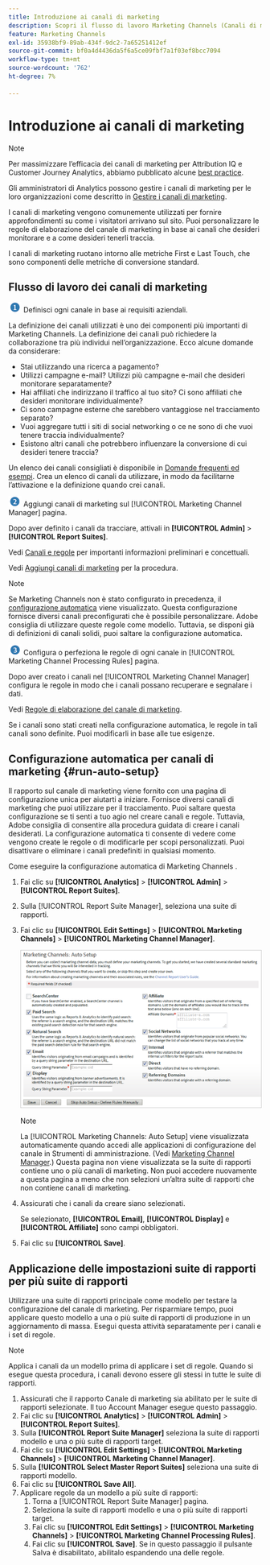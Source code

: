 ```yaml
---
title: Introduzione ai canali di marketing
description: Scopri il flusso di lavoro Marketing Channels (Canali di marketing), la configurazione automatica e come applicare le impostazioni della suite di rapporti a più suite di rapporti.
feature: Marketing Channels
exl-id: 35938bf9-89ab-434f-9dc2-7a65251412ef
source-git-commit: bf0a4d4436da5f6a5ce09fbf7a1f03ef8bcc7094
workflow-type: tm+mt
source-wordcount: '762'
ht-degree: 7%

---
```


# Introduzione ai canali di marketing

>[!NOTE]
>
>Per massimizzare l’efficacia dei canali di marketing per Attribution IQ e Customer Journey Analytics, abbiamo pubblicato alcune [best practice](/help/components/c-marketing-channels/mchannel-best-practices.md).
>
>Gli amministratori di Analytics possono gestire i canali di marketing per le loro organizzazioni come descritto in [Gestire i canali di marketing](/help/admin/admin/c-manage-report-suites/c-edit-report-suites/marketing-channels/c-channels.md).

I canali di marketing vengono comunemente utilizzati per fornire approfondimenti su come i visitatori arrivano sul sito. Puoi personalizzare le regole di elaborazione del canale di marketing in base ai canali che desideri monitorare e a come desideri tenerli traccia.

I canali di marketing ruotano intorno alle metriche First e Last Touch, che sono componenti delle metriche di conversione standard.

## Flusso di lavoro dei canali di marketing

![](/help/admin/admin/c-manage-report-suites/c-edit-report-suites/general/c-server-side-forwarding/assets/step1_icon.png) Definisci ogni canale in base ai requisiti aziendali.

La definizione dei canali utilizzati è uno dei componenti più importanti di Marketing Channels. La definizione dei canali può richiedere la collaborazione tra più individui nell’organizzazione. Ecco alcune domande da considerare:

* Stai utilizzando una ricerca a pagamento?
* Utilizzi campagne e-mail? Utilizzi più campagne e-mail che desideri monitorare separatamente?
* Hai affiliati che indirizzano il traffico al tuo sito? Ci sono affiliati che desideri monitorare individualmente?
* Ci sono campagne esterne che sarebbero vantaggiose nel tracciamento separato?
* Vuoi aggregare tutti i siti di social networking o ce ne sono di che vuoi tenere traccia individualmente?
* Esistono altri canali che potrebbero influenzare la conversione di cui desideri tenere traccia?

Un elenco dei canali consigliati è disponibile in [Domande frequenti ed esempi](/help/components/c-marketing-channels/c-faq.md). Crea un elenco di canali da utilizzare, in modo da facilitarne l’attivazione e la definizione quando crei canali.

![](/help/admin/admin/c-manage-report-suites/c-edit-report-suites/general/c-server-side-forwarding/assets/step2_icon.png) Aggiungi canali di marketing sul [!UICONTROL Marketing Channel Manager] pagina.

Dopo aver definito i canali da tracciare, attivali in **[!UICONTROL Admin]** > **[!UICONTROL Report Suites]**.

Vedi [Canali e regole](/help/admin/admin/c-manage-report-suites/c-edit-report-suites/marketing-channels/c-channels.md) per importanti informazioni preliminari e concettuali.

Vedi [Aggiungi canali di marketing](/help/admin/admin/c-manage-report-suites/c-edit-report-suites/marketing-channels/c-channels.md) per la procedura.

>[!NOTE]
>
>Se Marketing Channels non è stato configurato in precedenza, il [configurazione automatica](/help/components/c-marketing-channels/c-getting-started-mchannel.md) viene visualizzato. Questa configurazione fornisce diversi canali preconfigurati che è possibile personalizzare. Adobe consiglia di utilizzare queste regole come modello. Tuttavia, se disponi già di definizioni di canali solidi, puoi saltare la configurazione automatica.

![](/help/admin/admin/c-manage-report-suites/c-edit-report-suites/general/c-server-side-forwarding/assets/step3_icon.png) Configura o perfeziona le regole di ogni canale in [!UICONTROL Marketing Channel Processing Rules] pagina.

Dopo aver creato i canali nel [!UICONTROL Marketing Channel Manager] configura le regole in modo che i canali possano recuperare e segnalare i dati.

Vedi [Regole di elaborazione del canale di marketing](/help/admin/admin/c-manage-report-suites/c-edit-report-suites/marketing-channels/c-rules.md).

Se i canali sono stati creati nella configurazione automatica, le regole in tali canali sono definite. Puoi modificarli in base alle tue esigenze.

## Configurazione automatica per canali di marketing {#run-auto-setup}

Il rapporto sul canale di marketing viene fornito con una pagina di configurazione unica per aiutarti a iniziare. Fornisce diversi canali di marketing che puoi utilizzare per il tracciamento. Puoi saltare questa configurazione se ti senti a tuo agio nel creare canali e regole. Tuttavia, Adobe consiglia di consentire alla procedura guidata di creare i canali desiderati. La configurazione automatica ti consente di vedere come vengono create le regole o di modificarle per scopi personalizzati. Puoi disattivare o eliminare i canali predefiniti in qualsiasi momento.

Come eseguire la configurazione automatica di Marketing Channels .

1. Fai clic su **[!UICONTROL Analytics]** > **[!UICONTROL Admin]** > **[!UICONTROL Report Suites]**.
1. Sulla [!UICONTROL Report Suite Manager], seleziona una suite di rapporti.
1. Fai clic su **[!UICONTROL Edit Settings]** > **[!UICONTROL Marketing Channels]** > **[!UICONTROL Marketing Channel Manager]**.

   ![Risultato del passaggio](assets/wizard.png)

   >[!NOTE]
   >
   >La [!UICONTROL Marketing Channels: Auto Setup] viene visualizzata automaticamente quando accedi alle applicazioni di configurazione del canale in Strumenti di amministrazione. (Vedi [Marketing Channel Manager](/help/admin/admin/c-manage-report-suites/c-edit-report-suites/marketing-channels/c-channels.md).) Questa pagina non viene visualizzata se la suite di rapporti contiene uno o più canali di marketing. Non puoi accedere nuovamente a questa pagina a meno che non selezioni un’altra suite di rapporti che non contiene canali di marketing.

1. Assicurati che i canali da creare siano selezionati.

   Se selezionato, **[!UICONTROL Email]**, **[!UICONTROL Display]** e **[!UICONTROL Affiliate]** sono campi obbligatori.

1. Fai clic su **[!UICONTROL Save]**.

## Applicazione delle impostazioni suite di rapporti per più suite di rapporti

Utilizzare una suite di rapporti principale come modello per testare la configurazione del canale di marketing. Per risparmiare tempo, puoi applicare questo modello a una o più suite di rapporti di produzione in un aggiornamento di massa. Esegui questa attività separatamente per i canali e i set di regole.

>[!NOTE]
>
>Applica i canali da un modello prima di applicare i set di regole. Quando si esegue questa procedura, i canali devono essere gli stessi in tutte le suite di rapporti.

1. Assicurati che il rapporto Canale di marketing sia abilitato per le suite di rapporti selezionate. Il tuo Account Manager esegue questo passaggio.
1. Fai clic su **[!UICONTROL Analytics]** > **[!UICONTROL Admin]** > **[!UICONTROL Report Suites]**.
1. Sulla **[!UICONTROL Report Suite Manager]** seleziona la suite di rapporti modello e una o più suite di rapporti target.
1. Fai clic su **[!UICONTROL Edit Settings]** > **[!UICONTROL Marketing Channels]** > **[!UICONTROL Marketing Channel Manager]**.
1. Sulla **[!UICONTROL Select Master Report Suites]** seleziona una suite di rapporti modello.
1. Fai clic su **[!UICONTROL Save All]**.
1. Applicare regole da un modello a più suite di rapporti:
   1. Torna a [!UICONTROL Report Suite Manager] pagina.
   1. Seleziona la suite di rapporti modello e una o più suite di rapporti target.
   1. Fai clic su **[!UICONTROL Edit Settings]** > **[!UICONTROL Marketing Channels]** > **[!UICONTROL Marketing Channel Processing Rules]**.
   1. Fai clic su **[!UICONTROL Save]**. Se in questo passaggio il pulsante Salva è disabilitato, abilitalo espandendo una delle regole.
